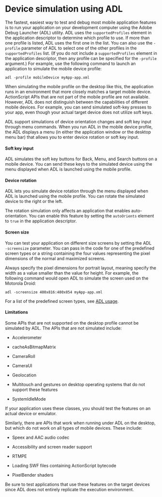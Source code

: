 # Device simulation using ADL

<div>

The fastest, easiest way to test and debug most mobile application features is
to run your application on your development computer using the Adobe Debug
Launcher (ADL) utility. ADL uses the `supportedProfiles` element in the
application descriptor to determine which profile to use. If more than one
profile is listed, ADL uses the first one in the list. You can also use the
`-profile` parameter of ADL to select one of the other profiles in the
`supportedProfiles` list. (If you do not include a `supportedProfiles` element
in the application descriptor, then any profile can be specified for the
`-profile` argument.) For example, use the following command to launch an
application to simulate the mobile device profile:

    adl -profile mobileDevice myApp-app.xml

When simulating the mobile profile on the desktop like this, the application
runs in an environment that more closely matches a target mobile device.
ActionScript APIs that are not part of the mobile profile are not available.
However, ADL does not distinguish between the capabilities of different mobile
devices. For example, you can send simulated soft-key presses to your app, even
though your actual target device does not utilize soft keys.

ADL support simulations of device orientation changes and soft key input through
menu commands. When you run ADL in the mobile device profile, the ADL displays a
menu (in either the application window or the desktop menu bar) that allows you
to enter device rotation or soft key input.

<div>

#### Soft key input

ADL simulates the soft key buttons for Back, Menu, and Search buttons on a
mobile device. You can send these keys to the simulated device using the menu
displayed when ADL is launched using the mobile profile.

</div>

<div>

#### Device rotation

ADL lets you simulate device rotation through the menu displayed when ADL is
launched using the mobile profile. You can rotate the simulated device to the
right or the left.

The rotation simulation only affects an application that enables
auto-orientation. You can enable this feature by setting the `autoOrients`
element to `true` in the application descriptor.

</div>

<div>

#### Screen size

You can test your application on different size screens by setting the ADL
`‑screensize` parameter. You can pass in the code for one of the predefined
screen types or a string containing the four values representing the pixel
dimensions of the normal and maximized screens.

Always specify the pixel dimensions for portrait layout, meaning specify the
width as a value smaller than the value for height. For example, the following
command would open ADL to simulate the screen used on the Motorola Droid:

    adl -screensize 480x816:480x854 myApp-app.xml

For a list of the predefined screen types, see
[ADL usage](WS5b3ccc516d4fbf351e63e3d118666ade46-7f65.html).

</div>

<div>

#### Limitations

Some APIs that are not supported on the desktop profile cannot be simulated by
ADL. The APIs that are not simulated include:

- Accelerometer

- cacheAsBitmapMatrix

- CameraRoll

- CameraUI

- Geolocation

- Multitouch and gestures on desktop operating systems that do not support these
  features

- SystemIdleMode

If your application uses these classes, you should test the features on an
actual device or emulator.

Similarly, there are APIs that work when running under ADL on the desktop, but
which do not work on all types of mobile devices. These include:

- Speex and AAC audio codec

- Accessibility and screen reader support

- RTMPE

- Loading SWF files containing ActionScript bytecode

- PixelBender shaders

Be sure to test applications that use these features on the target devices since
ADL does not entirely replicate the execution environment.

</div>

</div>

<div>

<div>



</div>

</div>
